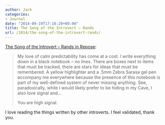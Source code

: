 ```yaml
---
author: Jack
categories:
- Journal
date: "2014-09-19T17:16:20+00:00"
title: The Song of the Introvert – Rands
url: /2014/the-song-of-the-introvert-rands/
---
```


[The Song of the Introvert – Rands in Repose][1]:

> My love of calm predictability has come at a cost. I write everything down in a black notebook – no lines. There are boxes next to items that must be tracked, there are stars for ideas that must be remembered. A yellow highlighter and a .5mm Zebra Sarasa gel pen accompany me everywhere because the presence of this notebook is part of my well-defined system of never missing anything. See, paradoxically, while I would likely prefer to be hiding in my Cave, I also love signal and…
> 
> You are high signal.

I love reading the things written by other introverts. I feel validated, thank you.

&nbsp;

 [1]: http://randsinrepose.com/archives/the-song-of-the-introvert/